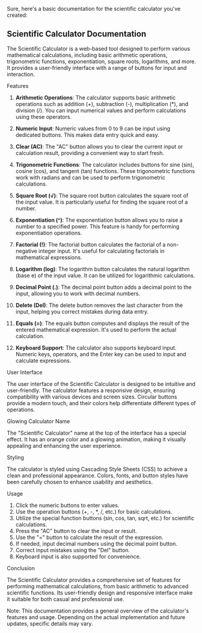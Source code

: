 Sure, here's a basic documentation for the scientific calculator you've created:

## Scientific Calculator Documentation

The Scientific Calculator is a web-based tool designed to perform various mathematical calculations, including basic arithmetic operations, trigonometric functions, exponentiation, square roots, logarithms, and more. It provides a user-friendly interface with a range of buttons for input and interaction.

 Features

1. **Arithmetic Operations**: The calculator supports basic arithmetic operations such as addition (+), subtraction (-), multiplication (*), and division (/). You can input numerical values and perform calculations using these operators.

2. **Numeric Input**: Numeric values from 0 to 9 can be input using dedicated buttons. This makes data entry quick and easy.

3. **Clear (AC)**: The "AC" button allows you to clear the current input or calculation result, providing a convenient way to start fresh.

4. **Trigonometric Functions**: The calculator includes buttons for sine (sin), cosine (cos), and tangent (tan) functions. These trigonometric functions work with radians and can be used to perform trigonometric calculations.

5. **Square Root (√)**: The square root button calculates the square root of the input value. It is particularly useful for finding the square root of a number.

6. **Exponentiation (^)**: The exponentiation button allows you to raise a number to a specified power. This feature is handy for performing exponentiation operations.

7. **Factorial (!)**: The factorial button calculates the factorial of a non-negative integer input. It's useful for calculating factorials in mathematical expressions.

8. **Logarithm (log)**: The logarithm button calculates the natural logarithm (base e) of the input value. It can be utilized for logarithmic calculations.

9. **Decimal Point (.)**: The decimal point button adds a decimal point to the input, allowing you to work with decimal numbers.

10. **Delete (Del)**: The delete button removes the last character from the input, helping you correct mistakes during data entry.

11. **Equals (=)**: The equals button computes and displays the result of the entered mathematical expression. It's used to perform the actual calculation.

12. **Keyboard Support**: The calculator also supports keyboard input. Numeric keys, operators, and the Enter key can be used to input and calculate expressions.

 User Interface

The user interface of the Scientific Calculator is designed to be intuitive and user-friendly. The calculator features a responsive design, ensuring compatibility with various devices and screen sizes. Circular buttons provide a modern touch, and their colors help differentiate different types of operations.

Glowing Calculator Name

The "Scientific Calculator" name at the top of the interface has a special effect. It has an orange color and a glowing animation, making it visually appealing and enhancing the user experience.

 Styling

The calculator is styled using Cascading Style Sheets (CSS) to achieve a clean and professional appearance. Colors, fonts, and button styles have been carefully chosen to enhance usability and aesthetics.

 Usage

1. Click the numeric buttons to enter values.
2. Use the operation buttons (+, -, *, /, etc.) for basic calculations.
3. Utilize the special function buttons (sin, cos, tan, sqrt, etc.) for scientific calculations.
4. Press the "AC" button to clear the input or result.
5. Use the "=" button to calculate the result of the expression.
6. If needed, input decimal numbers using the decimal point button.
7. Correct input mistakes using the "Del" button.
8. Keyboard input is also supported for convenience.

Conclusion

The Scientific Calculator provides a comprehensive set of features for performing mathematical calculations, from basic arithmetic to advanced scientific functions. Its user-friendly design and responsive interface make it suitable for both casual and professional use.

Note: This documentation provides a general overview of the calculator's features and usage. Depending on the actual implementation and future updates, specific details may vary.
